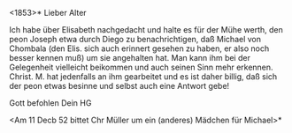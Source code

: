  <1853>*
Lieber Alter

Ich habe über Elisabeth nachgedacht und halte es für der Mühe werth, den peon Joseph etwa durch Diego zu benachrichtigen, daß Michael von Chombala (den Elis. sich auch erinnert gesehen zu haben, er also noch besser kennen muß) um sie angehalten hat. Man kann ihm bei der Gelegenheit vielleicht beikommen und auch seinen Sinn mehr erkennen. Christ. M. hat jedenfalls an ihm gearbeitet und es ist daher billig, daß sich der peon etwas besinne und selbst auch eine Antwort gebe!

 Gott befohlen
 Dein HG

<Am 11 Decb 52 bittet Chr Müller um ein (anderes) Mädchen für Michael>* 
